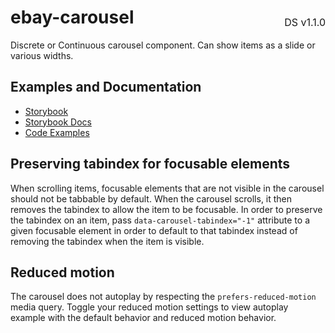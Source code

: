 <h1 style="display: flex; justify-content: space-between; align-items: center;">
    <span>
        ebay-carousel
    </span>
    <span style="font-weight: normal; font-size: medium; margin-bottom: -15px;">
        DS v1.1.0
    </span>
</h1>

Discrete or Continuous carousel component. Can show items as a slide or various widths.

## Examples and Documentation

- [Storybook](https://ebay.github.io/evo-web/ebayui-core/?path=/story/navigation-disclosure-ebay-carousel)
- [Storybook Docs](https://ebay.github.io/evo-web/ebayui-core/?path=/docs/navigation-disclosure-ebay-carousel)
- [Code Examples](https://github.com/eBay/evo-web/tree/main/packages/ebayui-core/src/components/ebay-carousel/examples)

## Preserving tabindex for focusable elements

When scrolling items, focusable elements that are not visible in the carousel should not be tabbable by default. When the carousel scrolls, it then removes the tabindex to allow the item to be focusable.
In order to preserve the tabindex on an item, pass `data-carousel-tabindex="-1"` attribute to a given focusable element in order to default to that tabindex instead of removing the tabindex when the item is visible.

## Reduced motion

The carousel does not autoplay by respecting the `prefers-reduced-motion` media query. Toggle your reduced motion settings to view autoplay example with the default behavior and reduced motion behavior.
